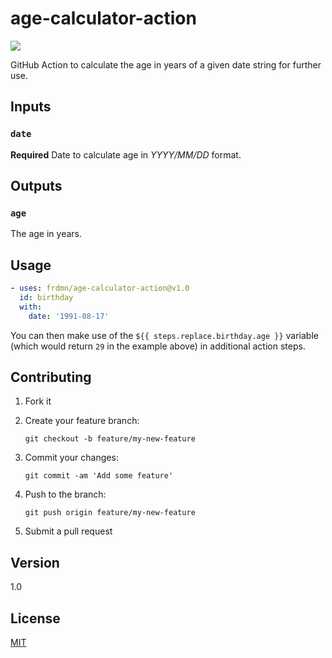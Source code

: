 # age-calculator-action

[![](https://github.com/frdmn/age-calculator-action/workflows/Test%20action/badge.svg)](https://github.com/frdmn/age-calculator-action/actions?query=workflow%3A%22Test+action%22)

GitHub Action to calculate the age in years of a given date string for further use.

## Inputs

### `date`

**Required** Date to calculate age in _YYYY/MM/DD_ format.

## Outputs

### `age`

The age in years.

## Usage

```yaml
- uses: frdmn/age-calculator-action@v1.0
  id: birthday
  with:
    date: '1991-08-17'
```

You can then make use of the `${{ steps.replace.birthday.age }}` variable (which would return `29` in the example above) in additional action steps.

## Contributing

1. Fork it
2. Create your feature branch:

    ```shell
    git checkout -b feature/my-new-feature
    ```

3. Commit your changes:

    ```shell
    git commit -am 'Add some feature'
    ```

4. Push to the branch:

    ```shell
    git push origin feature/my-new-feature
    ```

5. Submit a pull request

## Version

1.0

## License

[MIT](LICENSE)
